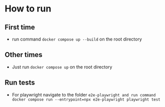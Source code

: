 # How to run

## First time
- run command `docker compose up --build` on the root directory
## Other times
- Just run `docker compose up` on the root directory 

## Run tests
- For playwright navigate to the folder `e2e-playwright and run command docker compose run --entrypoint=npx e2e-playwright playwright test`
